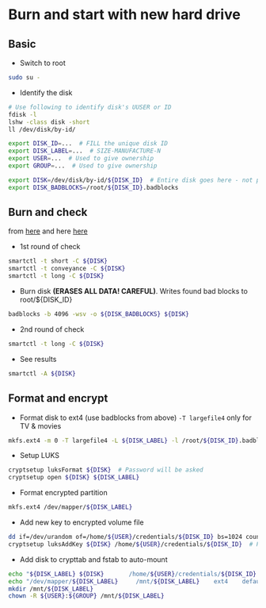 # Burn and start with new hard drive


## Basic
* Switch to root
```bash
sudo su -
```
* Identify the disk
```bash
# Use following to identify disk's UUSER or ID
fdisk -l
lshw -class disk -short
ll /dev/disk/by-id/
```

```bash
export DISK_ID=...  # FILL the unique disk ID
export DISK_LABEL=...  # SIZE-MANUFACTURE-N
export USER=...  # Used to give ownership
export GROUP=...  # Used to give ownership

export DISK=/dev/disk/by-id/${DISK_ID}  # Entire disk goes here - not partition
export DISK_BADBLOCKS=/root/${DISK_ID}.badblocks
```

## Burn and check
from [here](https://github.com/trapexit/backup-and-recovery-howtos/blob/master/docs/setup_(storage_device).md) and here [here](https://github.com/Spearfoot/disk-burnin-and-testing/blob/master/disk-burnin.sh)

* 1st round of check
```bash
smartctl -t short -C ${DISK}
smartctl -t conveyance -C ${DISK}
smartctl -t long -C ${DISK}
```

* Burn disk **(ERASES ALL DATA! CAREFUL)**. Writes found bad blocks to root/${DISK_ID}
```bash
badblocks -b 4096 -wsv -o ${DISK_BADBLOCKS} ${DISK}
```

* 2nd round of check
```bash
smartctl -t long -C ${DISK}
```

* See results
```bash
smartctl -A ${DISK}
```

## Format and encrypt
* Format disk to ext4 (use badblocks from above) `-T largefile4` only for TV & movies
```bash
mkfs.ext4 -m 0 -T largefile4 -L ${DISK_LABEL} -l /root/${DISK_ID}.badblocks ${DISK}
```

* Setup LUKS
```bash
cryptsetup luksFormat ${DISK}  # Password will be asked
cryptsetup open ${DISK} ${DISK_LABEL}
```

* Format encrypted partition
```bash
mkfs.ext4 /dev/mapper/${DISK_LABEL}
```

* Add new key to encrypted volume file 
```bash
dd if=/dev/urandom of=/home/${USER}/credentials/${DISK_ID} bs=1024 count=4
cryptsetup luksAddKey ${DISK} /home/${USER}/credentials/${DISK_ID}  # Password confirmation will be asked
```

* Add disk to crypttab and fstab to auto-mount
```bash
echo "${DISK_LABEL} ${DISK}       /home/${USER}/credentials/${DISK_ID}        luks" | tee -a /etc/crypttab
echo "/dev/mapper/${DISK_LABEL}     /mnt/${DISK_LABEL}    ext4    defaults        0       2" | tee -a /etc/fstab
mkdir /mnt/${DISK_LABEL}
chown -R ${USER}:${GROUP} /mnt/${DISK_LABEL}
```
